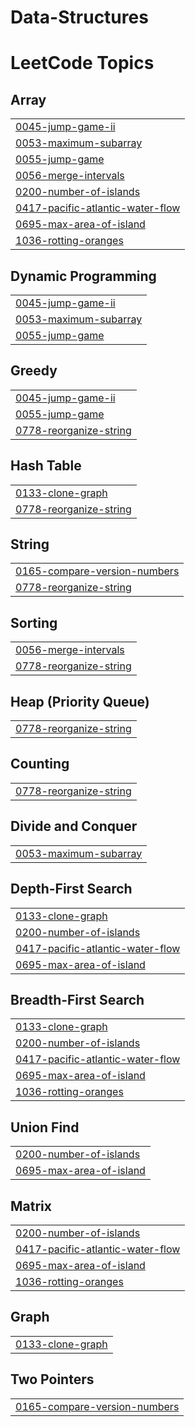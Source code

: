 # Data-Structures
<!---LeetCode Topics Start-->
# LeetCode Topics
## Array
|  |
| ------- |
| [0045-jump-game-ii](https://github.com/bindudokala/Data-Structures/tree/master/0045-jump-game-ii) |
| [0053-maximum-subarray](https://github.com/bindudokala/Data-Structures/tree/master/0053-maximum-subarray) |
| [0055-jump-game](https://github.com/bindudokala/Data-Structures/tree/master/0055-jump-game) |
| [0056-merge-intervals](https://github.com/bindudokala/Data-Structures/tree/master/0056-merge-intervals) |
| [0200-number-of-islands](https://github.com/bindudokala/Data-Structures/tree/master/0200-number-of-islands) |
| [0417-pacific-atlantic-water-flow](https://github.com/bindudokala/Data-Structures/tree/master/0417-pacific-atlantic-water-flow) |
| [0695-max-area-of-island](https://github.com/bindudokala/Data-Structures/tree/master/0695-max-area-of-island) |
| [1036-rotting-oranges](https://github.com/bindudokala/Data-Structures/tree/master/1036-rotting-oranges) |
## Dynamic Programming
|  |
| ------- |
| [0045-jump-game-ii](https://github.com/bindudokala/Data-Structures/tree/master/0045-jump-game-ii) |
| [0053-maximum-subarray](https://github.com/bindudokala/Data-Structures/tree/master/0053-maximum-subarray) |
| [0055-jump-game](https://github.com/bindudokala/Data-Structures/tree/master/0055-jump-game) |
## Greedy
|  |
| ------- |
| [0045-jump-game-ii](https://github.com/bindudokala/Data-Structures/tree/master/0045-jump-game-ii) |
| [0055-jump-game](https://github.com/bindudokala/Data-Structures/tree/master/0055-jump-game) |
| [0778-reorganize-string](https://github.com/bindudokala/Data-Structures/tree/master/0778-reorganize-string) |
## Hash Table
|  |
| ------- |
| [0133-clone-graph](https://github.com/bindudokala/Data-Structures/tree/master/0133-clone-graph) |
| [0778-reorganize-string](https://github.com/bindudokala/Data-Structures/tree/master/0778-reorganize-string) |
## String
|  |
| ------- |
| [0165-compare-version-numbers](https://github.com/bindudokala/Data-Structures/tree/master/0165-compare-version-numbers) |
| [0778-reorganize-string](https://github.com/bindudokala/Data-Structures/tree/master/0778-reorganize-string) |
## Sorting
|  |
| ------- |
| [0056-merge-intervals](https://github.com/bindudokala/Data-Structures/tree/master/0056-merge-intervals) |
| [0778-reorganize-string](https://github.com/bindudokala/Data-Structures/tree/master/0778-reorganize-string) |
## Heap (Priority Queue)
|  |
| ------- |
| [0778-reorganize-string](https://github.com/bindudokala/Data-Structures/tree/master/0778-reorganize-string) |
## Counting
|  |
| ------- |
| [0778-reorganize-string](https://github.com/bindudokala/Data-Structures/tree/master/0778-reorganize-string) |
## Divide and Conquer
|  |
| ------- |
| [0053-maximum-subarray](https://github.com/bindudokala/Data-Structures/tree/master/0053-maximum-subarray) |
## Depth-First Search
|  |
| ------- |
| [0133-clone-graph](https://github.com/bindudokala/Data-Structures/tree/master/0133-clone-graph) |
| [0200-number-of-islands](https://github.com/bindudokala/Data-Structures/tree/master/0200-number-of-islands) |
| [0417-pacific-atlantic-water-flow](https://github.com/bindudokala/Data-Structures/tree/master/0417-pacific-atlantic-water-flow) |
| [0695-max-area-of-island](https://github.com/bindudokala/Data-Structures/tree/master/0695-max-area-of-island) |
## Breadth-First Search
|  |
| ------- |
| [0133-clone-graph](https://github.com/bindudokala/Data-Structures/tree/master/0133-clone-graph) |
| [0200-number-of-islands](https://github.com/bindudokala/Data-Structures/tree/master/0200-number-of-islands) |
| [0417-pacific-atlantic-water-flow](https://github.com/bindudokala/Data-Structures/tree/master/0417-pacific-atlantic-water-flow) |
| [0695-max-area-of-island](https://github.com/bindudokala/Data-Structures/tree/master/0695-max-area-of-island) |
| [1036-rotting-oranges](https://github.com/bindudokala/Data-Structures/tree/master/1036-rotting-oranges) |
## Union Find
|  |
| ------- |
| [0200-number-of-islands](https://github.com/bindudokala/Data-Structures/tree/master/0200-number-of-islands) |
| [0695-max-area-of-island](https://github.com/bindudokala/Data-Structures/tree/master/0695-max-area-of-island) |
## Matrix
|  |
| ------- |
| [0200-number-of-islands](https://github.com/bindudokala/Data-Structures/tree/master/0200-number-of-islands) |
| [0417-pacific-atlantic-water-flow](https://github.com/bindudokala/Data-Structures/tree/master/0417-pacific-atlantic-water-flow) |
| [0695-max-area-of-island](https://github.com/bindudokala/Data-Structures/tree/master/0695-max-area-of-island) |
| [1036-rotting-oranges](https://github.com/bindudokala/Data-Structures/tree/master/1036-rotting-oranges) |
## Graph
|  |
| ------- |
| [0133-clone-graph](https://github.com/bindudokala/Data-Structures/tree/master/0133-clone-graph) |
## Two Pointers
|  |
| ------- |
| [0165-compare-version-numbers](https://github.com/bindudokala/Data-Structures/tree/master/0165-compare-version-numbers) |
<!---LeetCode Topics End-->